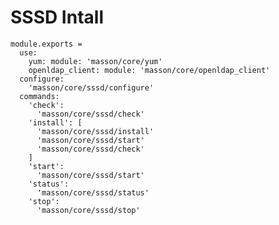 
# SSSD Intall

    module.exports =
      use:
        yum: module: 'masson/core/yum'
        openldap_client: module: 'masson/core/openldap_client'
      configure:
        'masson/core/sssd/configure'
      commands:
        'check':
          'masson/core/sssd/check'
        'install': [
          'masson/core/sssd/install'
          'masson/core/sssd/start'
          'masson/core/sssd/check'
        ]
        'start':
          'masson/core/sssd/start'
        'status':
          'masson/core/sssd/status'
        'stop':
          'masson/core/sssd/stop'
